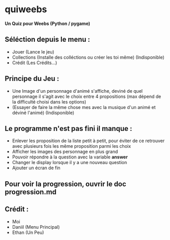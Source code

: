 # quiweebs

**Un Quiz pour Weebs (Python / pygame)**

## Séléction depuis le menu :
- Jouer (Lance le jeu)
- Collections (Installe des colléctions ou créer les toi même) (Indisponible)
- Crédit (Les Crédits...)


## Principe du Jeu :
- Une Image d'un personnage d'animé s'affiche, deviné de quel personnage il s'agit avec le choix entre 4 propositions (max dépend de la difficulté choisi dans les options)
- (Essayer de faire la même chose mes avec la musique d'un animé et déviné l'animé) (Indisponible)


## Le programme n'est pas fini il manque :
- Enlever les proposition de la liste petit à petit, pour éviter de ce retrouver avec plusieurs fois les même proposition parmi les choix
- Afficher les images des personnage en plus grand
- Pouvoir répondre à la question avec la variable **answer**
- Changer le display lorsque il y a une nouveau question
- Ajouter un écran de fin


## Pour voir la progression, ouvrir le doc progression.md







## Crédit :
- Moi
- Daniil (Menu Principal)
- Ethan (Un Peu)
